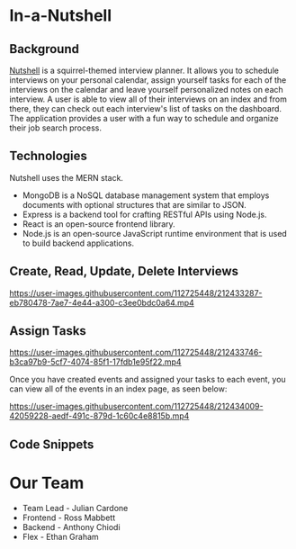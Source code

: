 # In-a-Nutshell

## Background
[Nutshell](https://nutshell.onrender.com) is a squirrel-themed interview planner. It allows you to schedule interviews on your personal calendar, assign yourself tasks for each of the interviews on the calendar and leave yourself personalized notes on each interview. A user is able to view all of their interviews on an index and from there, they can check out each interview's list of tasks on the dashboard. The application provides a user with a fun way to schedule and organize their job search process. 

## Technologies
Nutshell uses the MERN stack.
* MongoDB is a NoSQL database management system that employs documents with optional structures that are similar to JSON.
* Express is a backend tool for crafting RESTful APIs using Node.js. 
* React is an open-source frontend library.
* Node.js is an open-source JavaScript runtime environment that is used to build backend applications.

## Create, Read, Update, Delete Interviews

https://user-images.githubusercontent.com/112725448/212433287-eb780478-7ae7-4e44-a300-c3ee0bdc0a64.mp4

## Assign Tasks

https://user-images.githubusercontent.com/112725448/212433746-b3ca97b9-5cf7-4074-85f1-17fdb1e95f22.mp4

Once you have created events and assigned your tasks to each event, you can view all of the events in an index page, as seen below:

https://user-images.githubusercontent.com/112725448/212434009-42059228-aedf-491c-879d-1c60c4e8815b.mp4


## Code Snippets





# Our Team
* Team Lead - Julian Cardone
* Frontend - Ross Mabbett
* Backend - Anthony Chiodi
* Flex - Ethan Graham
